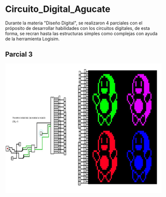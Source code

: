 # Circuito_Digital_Agucate

Durante la materia "Diseño Digital", se realizaron 4 parciales con el próposito de desarrollar habilidades con los circuitos digitales, de esta forma, se recran hasta las estructuras simples como complejas con ayuda de la herramienta Logisim.


## Parcial 3
<img src="Parcial 3/Aguacate.JPG" width="881" height="416">
